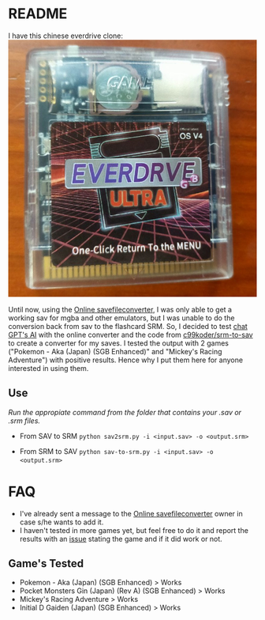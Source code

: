 # README

I have this chinese everdrive clone:  
![Clone Everdrive Picture](https://github.com/Bunkai9448/FlashcardGBsav2srm/blob/main/everdrive.jpg)

Until now, using the [Online savefileconverter](https://savefileconverter.com/#/srm-sav), I was only able to get a working sav for
mgba and other emulators, but I was unable to do the conversion back from sav to the flashcard SRM. So, I decided to test 
[chat GPT's AI](https://chatgpt.com/) with the online converter and the code from [c99koder/srm-to-sav](https://github.com/c99koder/srm-to-sav) to 
create a converter for my saves. I tested the output with 2 games ("Pokemon - Aka (Japan) (SGB Enhanced)" and "Mickey's Racing Adventure") with positive results. Hence why I put them here for anyone interested in using them.

## Use
*Run the appropiate command from the folder that contains your .sav or .srm files.*

- From SAV to SRM
`python sav2srm.py -i <input.sav> -o <output.srm>`

- From SRM to SAV
`python sav-to-srm.py -i <input.sav> -o <output.srm>`

# FAQ

- I've already sent a message to the [Online savefileconverter](https://savefileconverter.com/#/srm-sav) owner in case s/he wants to add it.
- I haven't tested in more games yet, but feel free to do it and report the results with an [issue](https://github.com/Bunkai9448/FlashcardGBsav2srm/issues) 
stating the game and if it did work or not.

## Game's Tested

- Pokemon - Aka (Japan) (SGB Enhanced) > Works
- Pocket Monsters Gin (Japan) (Rev A) (SGB Enhanced) > Works
- Mickey's Racing Adventure > Works
- Initial D Gaiden (Japan) (SGB Enhanced) > Works
